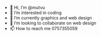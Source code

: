 - 👋 Hi, I’m @mutvu
- 👀 I’m interested in coding
- 🌱 I’m currently graphics and web design
- 💞️ I’m looking to collaborate on web design
- 📫 How to reach me 0757355059
<!---
mutvu/mutvu is a ✨ special ✨ repository because its `README.md` (this file) appears on your GitHub profile.
You can click the Preview link to take a look at your changes.
--->

